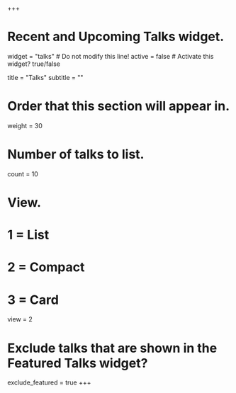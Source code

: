 +++
# Recent and Upcoming Talks widget.
widget = "talks"  # Do not modify this line!
active = false  # Activate this widget? true/false

title = "Talks"
subtitle = ""

# Order that this section will appear in.
weight = 30

# Number of talks to list.
count = 10

# View.
#   1 = List
#   2 = Compact
#   3 = Card
view = 2

# Exclude talks that are shown in the Featured Talks widget?
exclude_featured = true
+++

